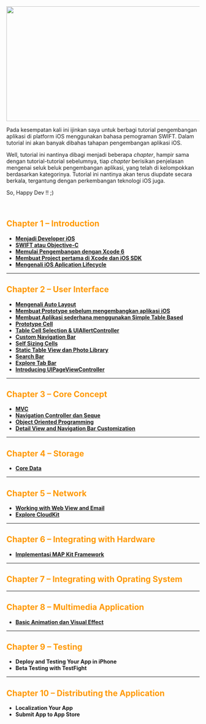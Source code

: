 <img class="alignnone wp-image-7684 size-full" src="https://wirasetiawan29.files.wordpress.com/2015/11/ios-development-cover1.jpg" alt="" width="656" height="300" />

Pada kesempatan kali ini ijinkan saya untuk berbagi tutorial pengembangan aplikasi di platform iOS menggunakan bahasa pemograman SWIFT. Dalam tutorial ini akan banyak dibahas tahapan pengembangan aplikasi iOS.

Well, tutorial ini nantinya dibagi menjadi beberapa <em>chapter</em>, hampir sama dengan tutorial-tutorial sebelumnya, tiap <em>chapter</em> berisikan penjelasan mengenai seluk beluk pengembangan aplikasi, yang telah di kelompokkan berdasarkan kategorinya. Tutorial ini nantinya akan terus diupdate secara berkala, tergantung dengan perkembangan teknologi iOS juga.

So, Happy Dev !! ;)

&nbsp;
<h2><span style="color:#ff9900;"><strong>Chapter 1 – Introduction</strong></span></h2>
<ul>
	<li><strong><a href="https://wirasetiawan29.wordpress.com/2015/11/15/menjadi-ios-developer/" target="_blank">Menjadi Developer iOS</a></strong></li>
	<li><strong><a href="https://wirasetiawan29.wordpress.com/2015/11/14/swift-atau-objective-c/" target="_blank">SWIFT atau Objective-C</a></strong></li>
	<li><strong><a href="https://wirasetiawan29.wordpress.com/2015/11/16/ios-development/" target="_blank">Memulai Pengembangan dengan Xcode 6</a></strong></li>
	<li><strong><a href="https://wirasetiawan29.wordpress.com/2015/11/17/membuat-project-pertama-di-xcode-dan-ios-sdk/" target="_blank">Membuat Project pertama di Xcode dan iOS SDK</a></strong></li>
	<li><strong><a href="https://wirasetiawan29.wordpress.com/2015/11/17/mengenali-ios-application-lifecycle/" target="_blank">Mengenali iOS Aplication Lifecycle</a></strong></li>
</ul>

<hr />

<h2><strong><span style="color:#ff9900;">Chapter 2 – User Interface</span></strong></h2>
<ul>
	<li><strong><a href="https://wirasetiawan29.wordpress.com/2015/11/19/implementasi-auto-layout-menggunakan-ios-sdk-di-iphone/" target="_blank">Mengenali Auto Layout</a></strong></li>
	<li><strong><a href="https://wirasetiawan29.wordpress.com/2015/11/20/buatlah-prototype-aplikasi-sebelum-memulai-coding/" target="_blank">Membuat Prototype sebelum mengembangkan aplikasi iOS</a></strong></li>
	<li><strong><a href="https://wirasetiawan29.wordpress.com/2015/11/21/membuat-aplikasi-tabel-sederhana-di-ios/" target="_blank">Membuat Aplikasi sederhana menggunakan Simple Table Based</a></strong></li>
	<li><strong><a href="https://wirasetiawan29.wordpress.com/2015/11/22/memodifikasi-table-view-menggunakan-prototype-cell-di-ios-foodpin-app/" target="_blank">Prototype Cell</a></strong></li>
	<li><strong><a href="https://wirasetiawan29.wordpress.com/2015/11/23/table-cell-selection-dan-uiallertcontroller-di-ios-foodpin-app/" target="_blank">Table Cell Selection &amp; UIAllertController</a></strong></li>
	<li><strong><a href="https://wirasetiawan29.wordpress.com/2015/11/27/mempercantik-halaman-detail-view-dan-meng-custom-navigation-bar-foodpin-app/" target="_blank">Custom Navigation Bar</a></strong></li>
	<li><strong><a href="https://wirasetiawan29.wordpress.com/2015/11/28/implementasi-self-sizing-cell-di-ios/" target="_blank">Self Sizing Cells</a></strong></li>
	<li><strong><a href="https://wirasetiawan29.wordpress.com/2015/12/01/static-table-view-dan-photo-library-di-ios/" target="_blank">Static Table View dan Photo Library</a></strong></li>
	<li><strong><a href="https://wirasetiawan29.wordpress.com/2015/12/03/membuat-search-bar-di-ios-foodpin-apps/" target="_blank">Search Bar</a></strong></li>
	<li><strong><a href="https://wirasetiawan29.wordpress.com/2015/12/05/membuat-tab-bar-di-ios-foodpin-apps/" target="_blank">Explore Tab Bar</a></strong></li>
	<li><strong><a href="https://wirasetiawan29.wordpress.com/2015/12/04/tentang-uipageviewcontroller-di-ios-part-i-foodpin-apps/" target="_blank">Introducing UIPageViewController</a></strong></li>
</ul>

<hr />

<h2><span style="color:#ff9900;"><strong>Chapter 3 – Core Concept</strong></span></h2>
<ul>
	<li><strong><a href="https://wirasetiawan29.wordpress.com/2015/11/24/membuat-fitur-delete-cusom-action-button-dan-mvc-di-ios-foodpin-app/" target="_blank">MVC</a></strong></li>
	<li><strong><a href="https://wirasetiawan29.wordpress.com/2015/11/25/navigation-controller-dan-segue-di-ios-foodpin-apps/" target="_blank">Navigation Controller dan Seque</a></strong></li>
	<li><strong><a href="https://wirasetiawan29.wordpress.com/2015/11/26/pemograman-object-oriented-di-ios-foodpin-app/#more-7645" target="_blank">Object Oriented Programming</a></strong></li>
	<li><strong><a href="https://wirasetiawan29.wordpress.com/2015/11/27/mempercantik-halaman-detail-view-dan-meng-custom-navigation-bar-foodpin-app/" target="_blank">Detail View and Navigation Bar Customization</a></strong></li>
</ul>

<hr />

<h2><span style="color:#ff9900;"><strong>Chapter 4 – Storage</strong></span></h2>
<ul>
	<li><strong><a href="https://wirasetiawan29.wordpress.com/2015/12/02/core-data-di-ios-part-i/" target="_blank">Core Data</a></strong></li>
</ul>

<hr />

<h2><span style="color:#ff9900;"><strong>Chapter 5 – Network</strong></span></h2>
<ul>
	<li><strong><a href="https://wirasetiawan29.wordpress.com/2015/12/06/tentang-web-view-dan-email-di-ios-foodpin-apps/" target="_blank">Working with Web View and Email</a></strong></li>
	<li><strong><a href="https://wirasetiawan29.wordpress.com/2015/12/07/mempelajari-lebih-jauh-tentang-cloudkit-di-ios-part-i-foodpin-apps/#more-7814" target="_blank">Explore CloudKit</a></strong></li>
</ul>

<hr />

<h2><span style="color:#ff9900;"><strong>Chapter 6 – Integrating with Hardware</strong></span></h2>
<ul>
	<li><strong><a href="https://wirasetiawan29.wordpress.com/2015/11/30/implementasi-map-kit-framework-di-ios/" target="_blank">Implementasi MAP Kit Framework</a></strong></li>
</ul>

<hr />

<h2><span style="color:#ff9900;"><strong>Chapter 7 – Integrating with Oprating System</strong></span></h2>

<hr />

<h2><span style="color:#ff9900;"><strong>Chapter 8 – Multimedia Application</strong></span></h2>
<ul>
	<li><strong><a href="https://wirasetiawan29.wordpress.com/2015/11/29/animasi-dan-visual-effect-di-ios/" target="_blank">Basic Animation dan Visual Effect</a></strong></li>
</ul>

<hr />

<h2><span style="color:#ff9900;"><strong>Chapter 9 – Testing</strong></span></h2>
<ul>
	<li><strong>Deploy and Testing Your App in iPhone</strong></li>
	<li><strong>Beta Testing with TestFight</strong></li>
</ul>

<hr />

<h2><span style="color:#ff9900;"><strong>Chapter 10 – Distributing the Application</strong></span></h2>
<ul>
	<li><strong>Localization Your App</strong></li>
	<li><strong>Submit App to App Store</strong></li>
</ul>
